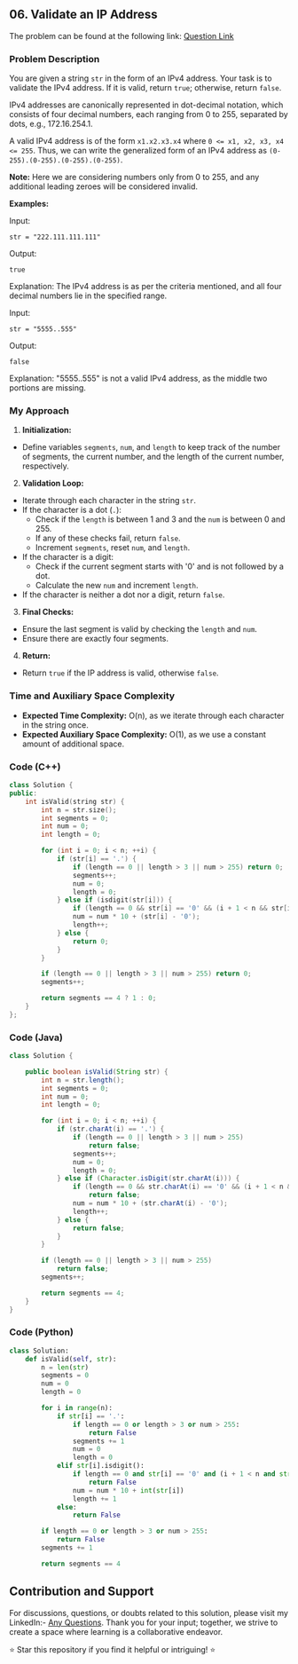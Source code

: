 ## 06. Validate an IP Address

The problem can be found at the following link: [Question Link](https://www.geeksforgeeks.org/problems/validate-an-ip-address-1587115621/1)

### Problem Description

You are given a string `str` in the form of an IPv4 address. Your task is to validate the IPv4 address. If it is valid, return `true`; otherwise, return `false`.

IPv4 addresses are canonically represented in dot-decimal notation, which consists of four decimal numbers, each ranging from 0 to 255, separated by dots, e.g., 172.16.254.1.

A valid IPv4 address is of the form `x1.x2.x3.x4` where `0 <= x1, x2, x3, x4 <= 255`. Thus, we can write the generalized form of an IPv4 address as `(0-255).(0-255).(0-255).(0-255)`.

**Note:** Here we are considering numbers only from 0 to 255, and any additional leading zeroes will be considered invalid.

**Examples:**

Input:
```
str = "222.111.111.111"
```
Output:
```
true
```
Explanation:
The IPv4 address is as per the criteria mentioned, and all four decimal numbers lie in the specified range.

Input:
```
str = "5555..555"
```
Output:
```
false
```
Explanation:
"5555..555" is not a valid IPv4 address, as the middle two portions are missing.

### My Approach

1. **Initialization:**
- Define variables `segments`, `num`, and `length` to keep track of the number of segments, the current number, and the length of the current number, respectively.

2. **Validation Loop:**
- Iterate through each character in the string `str`.
- If the character is a dot (`.`):
  - Check if the `length` is between 1 and 3 and the `num` is between 0 and 255.
  - If any of these checks fail, return `false`.
  - Increment `segments`, reset `num`, and `length`.
- If the character is a digit:
  - Check if the current segment starts with '0' and is not followed by a dot.
  - Calculate the new `num` and increment `length`.
- If the character is neither a dot nor a digit, return `false`.

3. **Final Checks:**
- Ensure the last segment is valid by checking the `length` and `num`.
- Ensure there are exactly four segments.

4. **Return:**
- Return `true` if the IP address is valid, otherwise `false`.

### Time and Auxiliary Space Complexity

- **Expected Time Complexity:** O(n), as we iterate through each character in the string once.
- **Expected Auxiliary Space Complexity:** O(1), as we use a constant amount of additional space.

### Code (C++)

```cpp
class Solution {
public:
    int isValid(string str) {
        int n = str.size();
        int segments = 0;
        int num = 0;
        int length = 0;

        for (int i = 0; i < n; ++i) {
            if (str[i] == '.') {
                if (length == 0 || length > 3 || num > 255) return 0;
                segments++;
                num = 0;
                length = 0;
            } else if (isdigit(str[i])) {
                if (length == 0 && str[i] == '0' && (i + 1 < n && str[i + 1] != '.')) return 0;
                num = num * 10 + (str[i] - '0');
                length++;
            } else {
                return 0;
            }
        }

        if (length == 0 || length > 3 || num > 255) return 0;
        segments++;

        return segments == 4 ? 1 : 0;
    }
};
```

### Code (Java)

```java
class Solution {

    public boolean isValid(String str) {
        int n = str.length();
        int segments = 0;
        int num = 0;
        int length = 0;

        for (int i = 0; i < n; ++i) {
            if (str.charAt(i) == '.') {
                if (length == 0 || length > 3 || num > 255)
                    return false;
                segments++;
                num = 0;
                length = 0;
            } else if (Character.isDigit(str.charAt(i))) {
                if (length == 0 && str.charAt(i) == '0' && (i + 1 < n && str.charAt(i + 1) != '.'))
                    return false;
                num = num * 10 + (str.charAt(i) - '0');
                length++;
            } else {
                return false;
            }
        }

        if (length == 0 || length > 3 || num > 255)
            return false;
        segments++;

        return segments == 4;
    }
}
```

### Code (Python)

```python
class Solution:
    def isValid(self, str):
        n = len(str)
        segments = 0
        num = 0
        length = 0

        for i in range(n):
            if str[i] == '.':
                if length == 0 or length > 3 or num > 255:
                    return False
                segments += 1
                num = 0
                length = 0
            elif str[i].isdigit():
                if length == 0 and str[i] == '0' and (i + 1 < n and str[i + 1] != '.'):
                    return False
                num = num * 10 + int(str[i])
                length += 1
            else:
                return False

        if length == 0 or length > 3 or num > 255:
            return False
        segments += 1

        return segments == 4
```

## Contribution and Support

For discussions, questions, or doubts related to this solution, please visit my LinkedIn:- [Any Questions](https://www.linkedin.com/in/het-patel-8b110525a/). Thank you for your input; together, we strive to create a space where learning is a collaborative endeavor.

⭐ Star this repository if you find it helpful or intriguing! ⭐
